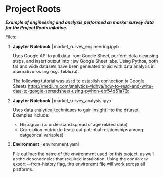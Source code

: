# Project Roots 

***Example of engineering and analysis performed on market survey data for the Project Roots initative.***

Files:

1. **Jupyter Notebook** | market_survey_engineering.ipyb

   Uses Google API to pull data from Google Sheet, perform data cleansing steps, and insert output into new Google Sheet tabs.
   Using Python, both tall and wide datasets have been generated to aid with data analysis in alternative tooling (e.g. Tableau).

   The following tutorial was used to establish connection to Google Sheets
   https://medium.com/analytics-vidhya/how-to-read-and-write-data-to-google-spreadsheet-using-python-ebf54d51a72c

2. **Jupyter Notebook** | market_survey_analysis.ipyb

   Uses data analytical techniques to gain insight into the dataset.
   Examples include:
   - Histogram (to understand spread of age related data)
   - Correlation matrix (to tease out potential relationships among catgeorical variables)

4. **Environment** | environment.yaml

   File outlines the name of the environment used for this project, as well as the dependencies that required installation.
   Using the conda env export --from-history flag, this environemt file will work across all platforms.

